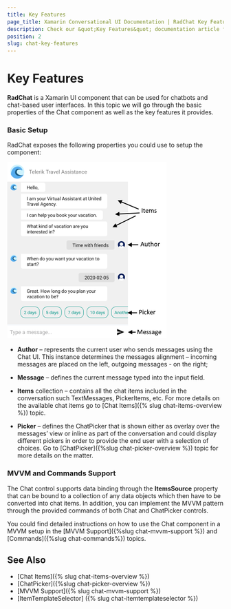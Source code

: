 ```yaml
---
title: Key Features
page_title: Xamarin Conversational UI Documentation | RadChat Key Features
description: Check our &quot;Key Features&quot; documentation article for Telerik Chat for Xamarin control.
position: 2
slug: chat-key-features
---
```


# Key Features #

**RadChat** is a Xamarin UI component that can be used for chatbots and chat-based user interfaces. In this topic we will go through the basic properties of the Chat component as well as the key features it provides.

### Basic Setup

RadChat exposes the following properties you could use to setup the component:

![RadChat Basic Elements](images/chat_basic_features.png)

* **Author** – represents the current user who sends messages using the Chat UI. This instance determines the messages alignment – incoming messages are placed on the left, outgoing messages - on the right;

* **Message** – defines the current message typed into the input field.

* **Items** collection – contains all the chat items included in the conversation such TextMessages, PickerItems, etc. For more details on the available chat items go to [Chat Items]({% slug chat-items-overview %}) topic.

* **Picker** – defines the ChatPicker that is shown either as overlay over the messages’ view or inline as part of the conversation and could display different pickers in order to provide the end user with a selection of choices. Go to [ChatPicker]({%slug chat-picker-overview %}) topic for more details on the matter.

### MVVM and Commands Support

The Chat control supports data binding through the **ItemsSource** property that can be bound to a collection of any data objects which then have to be converted into chat items. In addition, you can implement the MVVM pattern through the provided commands of both Chat and ChatPicker controls.

You could find detailed instructions on how to use the Chat component in a MVVM setup in the [MVVM Support]({%slug chat-mvvm-support %}) and [Commands]({%slug chat-commands%}) topics.
	
## See Also

- [Chat Items]({% slug chat-items-overview %}) 
- [ChatPicker]({%slug chat-picker-overview %})
- [MVVM Support]({% slug chat-mvvm-support %})
- [ItemTemplateSelector] ({% slug chat-itemtemplateselector %})